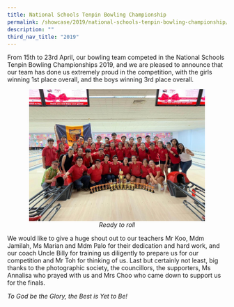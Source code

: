 ```yaml
---
title: National Schools Tenpin Bowling Championship
permalink: /showcase/2019/national-schools-tenpin-bowling-championship/
description: ""
third_nav_title: "2019"
---
```

From 15th to 23rd April, our bowling team competed in the National Schools Tenpin Bowling Championships 2019, and we are pleased to announce that our team has done us extremely proud in the competition, with the girls winning 1st place overall, and the boys winning 3rd place overall.

<style>  
img {  
  display: block;  
  margin-left: auto;  
  margin-right: auto;  
}  
</style>  
<img style="width:80%;" src="/images/Bowling%20Team.jpeg">  
  
  
<figcaption style="text-align:center;"><em>Ready to roll</em></figcaption>

We would like to give a huge shout out to our teachers Mr Koo, Mdm Jamilah, Ms Marian and Mdm Palo for their dedication and hard work, and our coach Uncle Billy for training us diligently to prepare us for our competition and Mr Toh for thinking of us. Last but certainly not least, big thanks to the photographic society, the councillors, the supporters, Ms Annalisa who prayed with us and Mrs Choo who came down to support us for the finals.

_To God be the Glory, the Best is Yet to Be!_